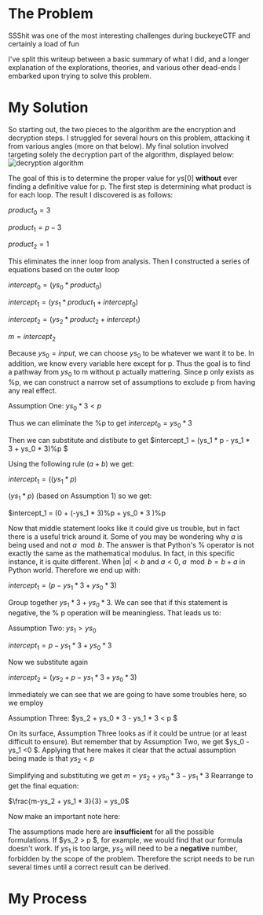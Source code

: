# The Problem
SSShit was one of the most interesting challenges during buckeyeCTF and certainly a load of fun

I've split this writeup between a basic summary of what I did, and a longer explanation of the explorations, theories, and various other dead-ends I embarked upon trying to solve this problem. 

# My Solution

So starting out, the two pieces to the algorithm are the encryption and decryption steps.
I struggled for several hours on this problem, attacking it from various angles (more on that below). 
My final solution involved targeting solely the decryption part of the algorithm, displayed below:
![decryption algorithm](https://github.com/wacky9/buckeyectfWriteups/IMG/SSShitDecryption.png)

The goal of this is to determine the proper value for ys[0] **without** ever finding a definitive value for p.
The first step is determining what product is for each loop. The result I discovered is as follows:

$product_0 = 3$

$product_1 = p-3$

$product_2 = 1$

This eliminates the inner loop from analysis. Then I constructed a series of equations based on the outer loop

$intercept_0 = (ys_0 * product_0)%p$

$intercept_1 = (ys_1 * product_1 + intercept_0)%p$

$intercept_2 = (ys_2 * product_2 + intercept_1)%p$

$m = intercept_2$

Because $ys_0 = input$, we can choose $ys_0$ to be whatever we want it to be. In addition, we know every variable here except for p. Thus the goal is to find a pathway from $ys_0$ to m without p actually mattering. Since p only exists as %p, we can construct a narrow set of assumptions to exclude p from having any real effect.

Assumption One: $ys_0 * 3 < p$

Thus we can eliminate the %p to get $intercept_0 = ys_0*3$

Then we can substitute and distibute to get $intercept_1 = (ys_1 * p - ys_1 * 3 + ys_0 * 3)%p $

Using the following rule $(a+b)%p = (a%p + b%p)%p$ we get:

$intercept_1 = ((ys_1 * p)%p + (-ys_1 * 3)%p + (ys_0 * 3)%p) % p$

$(ys_1 * p)%p = 0 and (ys_0 * 3) % p = ys_0 * 3$ (based on Assumption 1) so we get:

$intercept_1 = (0 + (-ys_1 * 3)%p + ys_0 * 3 )%p

Now that middle statement looks like it could give us trouble, but in fact there is a useful trick around it. Some of you may be wondering why $a % b$ is being used and not $a \mod b$. The answer is that Python's % operator is not exactly the same as the mathematical modulus. In fact, in this specific instance, it is quite different. When $|a| < b$ and $a<0$, $a \mod b = b + a$ in Python world. Therefore we end up with: 

$intercept_1 = (p - ys_1 * 3 + ys_0 * 3 )%p$

Group together $ys_1 * 3 + ys_0 * 3$. We can see that if this statement is negative, the % p operation will be meaningless. That leads us to:

Assumption Two: $ys_1 > ys_0$

$intercept_1 = p - ys_1 * 3 + ys_0 * 3$

Now we substitute again

$intercept_2 = (ys_2 + p - ys_1 * 3 + ys_0 * 3)%p$

Immediately we can see that we are going to have some troubles here, so we employ 

Assumption Three: $ys_2 + ys_0 * 3 - ys_1 * 3 < p $

On its surface, Assumption Three looks as if it could be untrue (or at least difficult to ensure). But remember that by Assumption Two, we get $ys_0 - ys_1 <0 $.  Applying that here makes it clear that the actual assumption being made is that $ys_2 < p$

Simplifying and substituting we get $m = ys_2 + ys_0 * 3 - ys_1 * 3$ Rearrange to get the final equation:

$\frac{m-ys_2 + ys_1 * 3}{3} = ys_0$

Now make an important note here: 

The assumptions made here are **insufficient** for all the possible formulations. If $ys_2 > p $, for example, we would find that our formula doesn't work. If $ys_1$ is too large, $ys_3$ will need to be a **negative** number, forbidden by the scope of the problem. Therefore the script needs to be run several times until a correct result can be derived. 

# My Process
